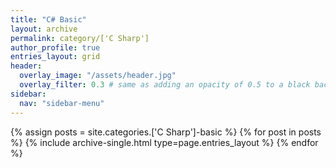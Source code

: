 ```yaml
---
title: "C# Basic"
layout: archive
permalink: category/['C Sharp']
author_profile: true
entries_layout: grid
header:
  overlay_image: "/assets/header.jpg"
  overlay_filter: 0.3 # same as adding an opacity of 0.5 to a black background
sidebar:
  nav: "sidebar-menu"
---
```


{% assign posts = site.categories.['C Sharp']-basic %}
{% for post in posts %} {% include archive-single.html type=page.entries_layout %} {% endfor %}
